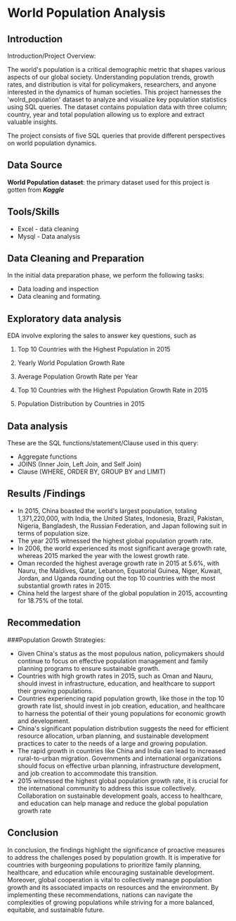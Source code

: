 # World Population Analysis 

## Introduction

Introduction/Project Overview:

The world's population is a critical demographic metric that shapes various aspects of our global society. Understanding population trends, growth rates, and distribution is vital for policymakers, researchers, and anyone interested in the dynamics of human societies. This project harnesses the 'wolrd_population' dataset to analyze and visualize key population statistics using SQL queries. The dataset contains population data with three column; country, year and total population allowing us to explore and extract valuable insights.

The project consists of five SQL queries that provide different perspectives on world population dynamics.


## Data Source
**World Population dataset**: the primary dataset used for this project is gotten from **_Kaggle_**


## Tools/Skills
 
- Excel - data cleaning
- Mysql - Data analysis


## Data Cleaning and Preparation
In the initial data preparation phase, we perform the following tasks:
- Data loading and inspection
- Data cleaning and formating.



## Exploratory data analysis

 EDA involve exploring the sales to answer key questions, such as

1. Top 10 Countries with the Highest Population in 2015

2. Yearly World Population Growth Rate
3. Average Population Growth Rate per Year

4. Top 10 Countries with the Highest Population Growth Rate in 2015

5. Population Distribution by Countries in 2015


## Data analysis
  These are the SQL functions/statement/Clause used in this query:
  - Aggregate functions
  - JOINS (Inner Join, Left Join, and Self Join)
  - Clause (WHERE, ORDER BY, GROUP BY and LIMIT)


## Results /Findings
- In 2015, China boasted the world's largest population, totaling 1,371,220,000, with India, the United States, Indonesia, Brazil, Pakistan, Nigeria, Bangladesh, the Russian Federation, and Japan following suit in terms of population size.
- The year 2015 witnessed the highest global population growth rate.
- In 2006, the world experienced its most significant average growth rate, whereas 2015 marked the year with the lowest growth rate.
- Oman recorded the highest average growth rate in 2015 at 5.6%, with Nauru, the Maldives, Qatar, Lebanon, Equatorial Guinea, Niger, Kuwait, Jordan, and Uganda rounding out the top 10 countries with the most substantial growth rates in 2015.
- China held the largest share of the global population in 2015, accounting for 18.75% of the total.
  
## Recommedation

###Population Growth Strategies:

- Given China's status as the most populous nation, policymakers should continue to focus on effective population management and family planning programs to ensure sustainable growth.
- Countries with high growth rates in 2015, such as Oman and Nauru, should invest in infrastructure, education, and healthcare to support their growing populations.
- Countries experiencing rapid population growth, like those in the top 10 growth rate list, should invest in job creation, education, and healthcare to harness the potential of their young populations for economic growth and development.
- China's significant population distribution suggests the need for efficient resource allocation, urban planning, and sustainable development practices to cater to the needs of a large and growing population.
- The rapid growth in countries like China and India can lead to increased rural-to-urban migration. Governments and international organizations should focus on effective urban planning, infrastructure development, and job creation to accommodate this transition.
- 2015 witnessed the highest global population growth rate, it is crucial for the international community to address this issue collectively. Collaboration on sustainable development goals, access to healthcare, and education can help manage and reduce the global population growth rate

## Conclusion
In conclusion, the findings highlight the significance of proactive measures to address the challenges posed by population growth. It is imperative for countries with burgeoning populations to prioritize family planning, healthcare, and education while encouraging sustainable development. Moreover, global cooperation is vital to collectively manage population growth and its associated impacts on resources and the environment. By implementing these recommendations, nations can navigate the complexities of growing populations while striving for a more balanced, equitable, and sustainable future.
